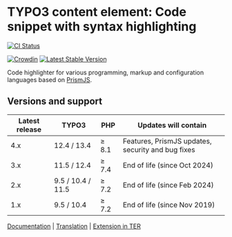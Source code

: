 # TYPO3 content element: Code snippet with syntax highlighting

[![CI Status](https://github.com/brotkrueml/codehighlight/workflows/CI/badge.svg?branch=main)](https://github.com/brotkrueml/codehighlight/actions?query=workflow%3ACI)
<!--
[![Coverage Status](https://coveralls.io/repos/github/brotkrueml/codehighlight/badge.svg?branch=main)](https://coveralls.io/github/brotkrueml/codehighlight?branch=main)
-->
[![Crowdin](https://badges.crowdin.net/typo3-extension-codehighlight/localized.svg)](https://crowdin.com/project/typo3-extension-codehighlight)
[![Latest Stable Version](https://poser.pugx.org/brotkrueml/codehighlight/v/stable)](https://packagist.org/packages/brotkrueml/codehighlight)

Code highlighter for various programming, markup and configuration languages based on [PrismJS](https://prismjs.com/).

## Versions and support

| Latest release | TYPO3             | PHP   | Updates will contain                              |
|----------------|-------------------|-------|---------------------------------------------------|
| 4.x            | 12.4 / 13.4       | ≥ 8.1 | Features, PrismJS updates, security and bug fixes |
| 3.x            | 11.5 / 12.4       | ≥ 7.4 | End of life (since Oct 2024)                      |
| 2.x            | 9.5 / 10.4 / 11.5 | ≥ 7.2 | End of life (since Feb 2024)                      |
| 1.x            | 9.5 / 10.4        | ≥ 7.2 | End of life (since Nov 2019)                      |

[Documentation](https://docs.typo3.org/p/brotkrueml/codehighlight/main/en-us/) |
[Translation](https://crowdin.com/project/typo3-extension-codehighlight) |
[Extension in TER](https://extensions.typo3.org/extension/codehighlight)
